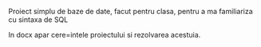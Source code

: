 Proiect simplu de baze de date, facut pentru clasa, pentru a ma familiariza cu sintaxa de SQL

In docx apar cere=intele proiectului si rezolvarea acestuia.
